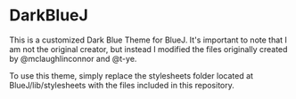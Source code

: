 # DarkBlueJ

This is a customized Dark Blue Theme for BlueJ. It's important to note that I am not the original creator, but instead I modified the files originally created by @mclaughlinconnor and @t-ye.

To use this theme, simply replace the stylesheets folder located at BlueJ/lib/stylesheets with the files included in this repository.
